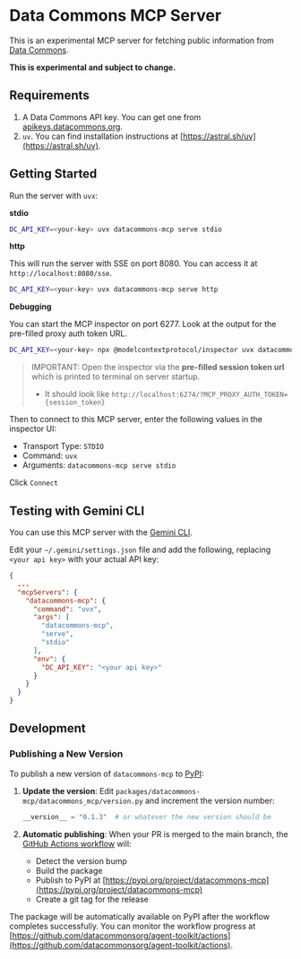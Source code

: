 # Data Commons MCP Server

This is an experimental MCP server for fetching public information from [Data Commons](https://datacommons.org/).

**This is experimental and subject to change.**

## Requirements

1.  A Data Commons API key. You can get one from [apikeys.datacommons.org](https://apikeys.datacommons.org/).
2.  `uv`. You can find installation instructions at [https://astral.sh/uv](https://astral.sh/uv).

## Getting Started

Run the server with `uvx`:

**stdio**

```bash
DC_API_KEY=<your-key> uvx datacommons-mcp serve stdio
```

**http**

This will run the server with SSE on port 8080. You can access it at `http://localhost:8080/sse`.

```bash
DC_API_KEY=<your-key> uvx datacommons-mcp serve http
```

**Debugging**

You can start the MCP inspector on port 6277. Look at the output for the pre-filled proxy auth token URL.

```bash
DC_API_KEY=<your-key> npx @modelcontextprotocol/inspector uvx datacommons-mcp serve stdio
```

> IMPORTANT: Open the inspector via the **pre-filled session token url** which is printed to terminal on server startup.
> * It should look like `http://localhost:6274/?MCP_PROXY_AUTH_TOKEN={session_token}`

Then to connect to this MCP server, enter the following values in the inspector UI:

- Transport Type: `STDIO`
- Command: `uvx`
- Arguments: `datacommons-mcp serve stdio`

Click `Connect`

## Testing with Gemini CLI

You can use this MCP server with the [Gemini CLI](https://github.com/google-gemini/gemini-cli).

Edit your `~/.gemini/settings.json` file and add the following, replacing `<your api key>` with your actual API key:

```json
{
  ...
  "mcpServers": {
    "datacommons-mcp": {
      "command": "uvx",
      "args": [
        "datacommons-mcp",
        "serve",
        "stdio"
      ],
      "env": {
        "DC_API_KEY": "<your api key>"
      }
    }
  }
}
```

## Development

### Publishing a New Version

To publish a new version of `datacommons-mcp` to [PyPI](https://pypi.org/project/datacommons-mcp):

1. **Update the version**: Edit `packages/datacommons-mcp/datacommons_mcp/version.py` and increment the version number:
   ```python
   __version__ = "0.1.3"  # or whatever the new version should be
   ```

2. **Automatic publishing**: When your PR is merged to the main branch, the [GitHub Actions workflow](.github/workflows/build-and-publish-datacommons-mcp.yaml) will:
   - Detect the version bump
   - Build the package
   - Publish to PyPI at [https://pypi.org/project/datacommons-mcp](https://pypi.org/project/datacommons-mcp)
   - Create a git tag for the release

The package will be automatically available on PyPI after the workflow completes successfully. You can monitor the workflow progress at [https://github.com/datacommonsorg/agent-toolkit/actions](https://github.com/datacommonsorg/agent-toolkit/actions).
